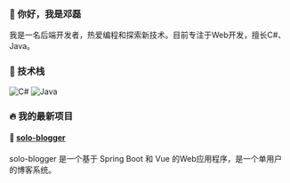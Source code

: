 ### 👋 你好，我是邓磊
<!--
[![Linkedin Badge](https://img.shields.io/badge/-JohnDoe-blue?style=flat-square&logo=Linkedin&logoColor=white&link=https://www.linkedin.com/in/johndoe/)](https://www.linkedin.com/in/johndoe/)
[![Twitter Badge](https://img.shields.io/badge/-@johndoe-1ca0f1?style=flat-square&labelColor=1ca0f1&logo=twitter&logoColor=white&link=https://twitter.com/johndoe)](https://twitter.com/johndoe)
[![Gmail Badge](https://img.shields.io/badge/-johndoe@gmail.com-c14438?style=flat-square&logo=Gmail&logoColor=white&link=mailto:johndoe@gmail.com)](mailto:johndoe@gmail.com)-->

我是一名后端开发者，热爱编程和探索新技术。目前专注于Web开发，擅长C#、Java。


### 🧰 技术栈

![C#](https://img.shields.io/badge/-CSharp-blue?style=flat-square&logo=CSharp)
![Java](https://img.shields.io/badge/-Java-blue?style=flat-square&logo=Java)

### 🔥 我的最新项目

#### 🚀 [solo-blogger](https://github.com/denglei1024/solo-blogger.git)

solo-blogger 是一个基于 Spring Boot 和 Vue 的Web应用程序，是一个单用户的博客系统。
<!--
#### 🚀 [项目2名称](https://github.com/johndoe/project2)  

项目2是一款使用Python和Django框架开发的博客系统...

#### 🚀 [项目3名称](https://github.com/johndoe/project3)

项目3是一个基于Java的桌面应用程序,能够... -->
<!--
### ⚡ 最新文章

- [如何优化React应用的性能](https://johndoe.com/blog/react-perf-optimizations)
- [Node.js开发实践指南](https://johndoe.com/blog/node-guide)
- [Python数据分析入门](https://johndoe.com/blog/intro-to-data-analysis)
-->
<!--
---

### 📊 GitHub统计数据

<img align="left" src="https://github-readme-stats.vercel.app/api?username=denglei1024&show_icons=true&theme=tokyonight" />
<img align="left" src="https://github-readme-stats.vercel.app/api/top-langs/?username=denglei1024&theme=tokyonight" />
-->
